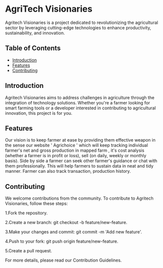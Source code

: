 # AgriTech Visionaries

Agritech Visionaries is a project dedicated to revolutionizing the agricultural sector by leveraging cutting-edge technologies to enhance productivity, sustainability, and innovation.

## Table of Contents

- [Introduction](#introduction)
- [Features](#features)
- [Contributing](#contributing)

## Introduction

Agritech Visionaries aims to address challenges in agriculture through the integration of technology solutions. Whether you're a farmer looking for smart farming tools or a developer interested in contributing to agricultural innovation, this project is for you.

## Features

Our vision is to keep farmer at ease by providing them effective weapon in the sense our website ' Agrichoice ' which will keep tracking individual farmer's net and gross  production in mapped farm , it's cost analysis (whether a farmer is in profit or loss), sell (on daily, weekly or monthly basis). Side by side a farmer can seek other farmer's guidance or chat with them professionally. This will help farmers to sustain data in neat and tidy manner. Farmer can also track transaction, production history.

## Contributing
We welcome contributions from the community. To contribute to Agritech Visionaries, follow these steps:

1.Fork the repository. 

2.Create a new branch: git checkout -b feature/new-feature. 

3.Make your changes and commit: git commit -m 'Add new feature'. 

4.Push to your fork: git push origin feature/new-feature. 

5.Create a pull request. 

For more details, please read our Contribution Guidelines.


